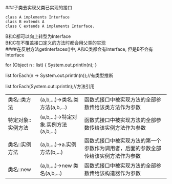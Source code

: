 ###子类去实现父类已实现的接口

`class A implements Interface`<br>
`class B extends A`<br>
`class C extends A implements Interface.`<br>

B和C都可以向上转型为Interface<br>
B和C在不覆盖接口定义的方法时都会用父类的实现<br>
####在反射方法getInterfaces()中, A和C类都会有Interface, 但是B不会有Interface

for (Object n : list) { System.out.println(n); }

list.forEach(n -> System.out.println(n));//有类型推断

list.forEach(System.out::println);//方法引用

| | | |
|-------|-------|-------|
|类名::类方法|(a,b,...)->类名.类方法(a,b,...)|函数式接口中被实现方法的全部参数传给该类方法作为参数|
|特定对象::实例方法|(a,b,...)->特定对象.实例方法(a,b,...)|函数式接口中被实现方法的全部参数传给该实例方法作为参数|
|类名::实例方法|(a,b,...)->a.实例方法(b,...)|函数式接口中被实现方法的第一个参数作为调用者，后面的参数全部传给该实例方法作为参数|
|类名::new|(a,b,...)->new 类名(a,b,...)|函数式接口中被实现方法的全部参数传给该构造器作为参数|
